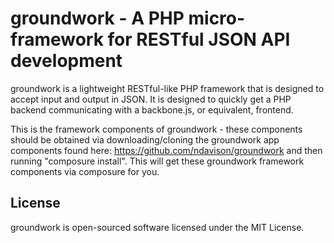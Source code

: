 # groundwork - A PHP micro-framework for RESTful JSON API development

groundwork is a lightweight RESTful-like PHP framework that is designed to 
accept input and output in JSON. It is designed to quickly get a PHP 
backend communicating with a backbone.js, or equivalent, frontend.

This is the framework components of groundwork - these components should be 
obtained via downloading/cloning the groundwork app components found here: 
https://github.com/ndavison/groundwork and then running "composure install". 
This will get these groundwork framework components via composure for you.

## License

groundwork is open-sourced software licensed under the MIT License.